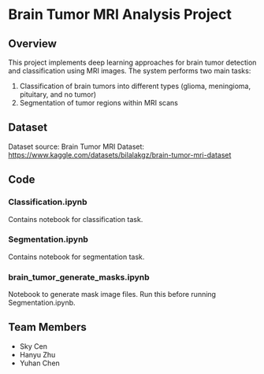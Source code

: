 # Brain Tumor MRI Analysis Project
## Overview
This project implements deep learning approaches for brain tumor detection and classification using MRI images. The system performs two main tasks:

1. Classification of brain tumors into different types (glioma, meningioma, pituitary, and no tumor)
2. Segmentation of tumor regions within MRI scans

## Dataset
Dataset source: Brain Tumor MRI Dataset:
https://www.kaggle.com/datasets/bilalakgz/brain-tumor-mri-dataset

## Code
### Classification.ipynb
Contains notebook for classification task.

### Segmentation.ipynb
Contains notebook for segmentation task.

### brain_tumor_generate_masks.ipynb
Notebook to generate mask image files. Run this before running Segmentation.ipynb.

## Team Members
- Sky Cen
- Hanyu Zhu
- Yuhan Chen
